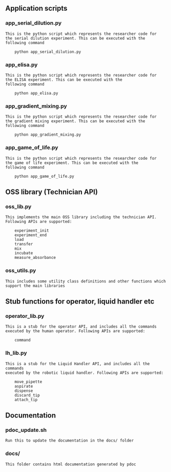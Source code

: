 ## Application scripts

### app_serial_dilution.py
    This is the python script which represents the researcher code for
    the serial dilution experiment. This can be executed with the 
    following command

        python app_serial_dilution.py

### app_elisa.py
    This is the python script which represents the researcher code for
    the ELISA experiment. This can be executed with the 
    following command

        python app_elisa.py

### app_gradient_mixing.py
    This is the python script which represents the researcher code for
    the gradient mixing experiment. This can be executed with the 
    following command

        python app_gradient_mixing.py

### app_game_of_life.py
    This is the python script which represents the researcher code for
    the game of life experiment. This can be executed with the 
    following command

        python app_game_of_life.py

## OSS library (Technician API)

### oss_lib.py
    This implements the main OSS library including the technician API. 
    Following APIs are supported:
    
        experiment_init
        experiment_end
        load
        transfer
        mix
        incubate
        measure_absorbance


### oss_utils.py
    This includes some utility class definitions and other functions which 
    support the main libraries

## Stub functions for operator, liquid handler etc

### operator_lib.py
    This is a stub for the operator API, and includes all the commands
    executed by the human operator. Following APIs are supported:
    
        command

### lh_lib.py
    This is a stub for the Liquid Handler API, and includes all the commands 
    executed by the robotic liquid handler. Following APIs are supported:
    
        move_pipette
        aspirate
        dispense
        discard_tip
        attach_tip

## Documentation

### pdoc_update.sh
    Run this to update the documentation in the docs/ folder

### docs/
    This folder contains html documentation generated by pdoc
    
